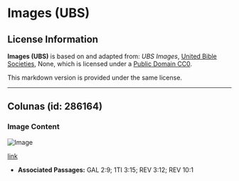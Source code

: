 # Images (UBS)

## License Information

**Images (UBS)** is based on and adapted from: _UBS Images_, [United Bible Societies](https://unitedbiblesocieties.org/), None, which is licensed under a [Public Domain CC0](https://creativecommons.org/public-domain/cc0/).

This markdown version is provided under the same license.



--------------------------------

## Colunas (id: 286164)

### Image Content

![Image](https://cdn.aquifer.bible/aquifer-content/resources/Media/WEB-0414_columns.jpg)

[link](https://cdn.aquifer.bible/aquifer-content/resources/Media/WEB-0414_columns.jpg)

* **Associated Passages:** GAL 2:9; 1TI 3:15; REV 3:12; REV 10:1

